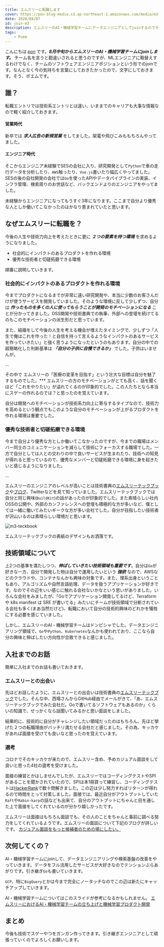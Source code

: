 ```yaml
---
title: エムスリーに転職します
cover: https://pon-blog-media.s3.ap-northeast-1.amazonaws.com/media/m3-cover.jpeg
date: 2020/08/07
id: join-m3
description: エムスリーのAI・機械学習チームにデータエンジニアとしてjoinするのでその心境を共有します。
tags:
    - Poem
---
```


こんにちは [pon](https://twitter.com/po3rin) です。***8月中旬からエムスリーのAI・機械学習チームにjoinします。*** チーム名を言うと勘違いされると思うのですが、MLエンジニアに鞍替えするわけでなく、チームのソフトウェアエンジニアポジションという形でのjoinです。なんとなく今の気持ちを言葉にしておきたかったので、文字にしておきます。そう、ポエムです。

## 誰？

転職エントリでは技術系エントリとは違い、いままでのキャリアも大事な情報なので軽く紹介しておきます。

#### 営業時代
新卒では ***求人広告の新規営業*** をしてました。架電や飛びこみももちろんやってました。

#### エンジニア時代
そこからエンジニア未経験でSESの会社に入り、研究開発として```Python```で車の走行データを分析したり、```AWS```触ったり、```Vue.js```書いたり幅広くやってました。SESの後の自社開発の会社では```Go```を使ったAPIやデータパイプラインの実装、インフラ管理、検索周りのお世話など、バックエンドよりのエンジニアをやってました。

未経験からエンジニアになってもうすぐ3年になります。ここまで自分より優秀な人としか働いてこなかったのはかなり恵まれていたと思います。

## なぜエムスリーに転職を？

今後の人生や技術力向上を考えたときに更に ***２つの要素を持つ環境*** を求めるようになりました。

* 社会的にインパクトのあるプロダクトを作れる環境
* 優秀な技術者と切磋拓磨できる環境

順番に説明していきます。

### 社会的にインパクトのあるプロダクトを作れる環境

今までプロダクトになるまでが非常に遠い研究開発や、本当に少数のお客さんだけが使うサービスを開発していました。そのような環境に反して少しずつ、自分は ***作ったものを多くの人に使ってもらうことが開発のモチベーションになる*** ことが分かってきました。OSS開発や技術書典での執筆、外部への登壇を続けてるのもこのモチベーションの派生形だと思っています。

また、結婚をして今後の人生を考える機会が増えたタイミングで、少しずつ「人生で俺はこれを作った！と自信を持って言えるようなインパクトのあるサービスを作っていきたい」と強く思うようになったというのもあります。自分の中での超簡略化した判断基準は ***「自分の子供に自慢できるか」*** でした。子供はいませんが。

...

その中で エムスリーの「医療の変革を目指す」という壮大な目標は自分を魅了するものでした。*** エムスリーの方のモチベーションがとても高く、話を聞くほど「これをやりたい」が溢れてくるのが印象的でした。この人たちとなら本当にスゲーの作れるのでは？と思ったのを覚えています。

自分は開発へのモチベーションが技術系力向上に寄与するタイプなので、技術力を高めるという観点でもこのような自分のモチベーションが上がるプロダクトを作れる環境は重要でした。

### 優秀な技術者と切磋拓磨できる環境

今まで自分より優秀な方としか働いてこなかったのですが、今までの職場はメンバー同士のコミュニケーションを減らして技術にフォーカスする職場でした。一方で自分としては人との交わりの中で良いサービスが生まれたり、技術への知見が得れると思っているので、優秀なメンバーと切磋拓磨できる環境に身を起きたいと感じるようになりました。

...

エムスリーのエンジニアのレベルが高いことは技術書典の[エムスリーテックブック](https://www.m3tech.blog/entry/m3techbook-01)や[ブログ](https://www.m3tech.blog/)、Twitterなどを見て知っていました。エムスリーテックブックでは自分と同じ興味(```BuildKit```)の話があったのが印象的でした。また素晴らしい社内OSSの公開や、外部のカンファレンスへの登壇も積極的な方が多いなど、僕としては一緒に働いてみたいギークな方が多い会社でした。自分が目指したい技術者が沢山いるのは素晴らしい環境だと思います。

![m3-teckbook](https://pon-blog-media.s3.ap-northeast-1.amazonaws.com/media/m3-teckbook.jpg)

エムスリーテックブックの表紙のデザインもお洒落です。

## 技術領域について

上2つの基準を満たしつつ、***伸ばしていきたい技術領域も重要です***。自分は```Go```が好きな一方、自分で開発した物は自分で運用したいという ***強欲*** なので、AWSなどのクラウドや、コンテナなんかも興味の対象です。また、理系出身ということもあり、アルゴリズムや自然言語処理、データを扱うアプリケーションが好きです。なのでその辺をいい感じに触れる会社ないかなという思いがありました。いろんな会社をみましたが、「Goでアプリケーション開発してるけど、Terraform や k8s manifest は SRE が書いてる」みたいにチームが技術領域で分断されている会社も多く(まあ当然だけど)、転職において自分の技術的興味のどれかを犠牲にする必要を感じていました。

しかし、エムスリーのAI・機械学習チームはドンピシャでした。データエンジニアリング領域で、```Go```や```Python```、```Kubernetes```なんかも使われており、ここなら自分の興味と伸ばしたい方向性が合致できると感じました。

## 入社までのお話

簡単に入社までのお話も書いておきます。

### エムスリーとの出会い

先ほどお話したように、エムスリーとの出会いは技術書典の[エムスリーテックブック](https://www.m3tech.blog/entry/m3techbook-01)でした。そんな中、西場さんからGitHub経由でメールがきて、「あ、エムスリーテックブックでみた会社だ。Goで書いてるソフトウェアもあるのか」くらいの知識で、せっかくなら話聞いてみるかと思い面談をしました。

結果的に、技術的に自分がチャレンジしたい領域だったのはもちろん、先ほど挙げた２つの転職理由がバッチリ満たせる会社だと感じました。その為、キッカケがあれば面接を受けても良いなと思ったのを覚えています。

### 選考

コロナでそのキッカケが来たので、エムスリー含め、予めカジュアル面談をして良いと思った4社の選考を受けました。

面接の練習とかはしませんでしたが、エムスリーではコーディングテストやSPIがあることを聞かされていたので、SPIは本1冊買って練習し、コーディングテストは[HackerRank](https://www.hackerrank.com/)で数十問解きました。この辺は少し努力すればリターンが得れるので時間をとって対策しました。面接では、最近自分がアウトプットしていた```Raft```や```Rabin-karp```の話なども出来て、自分のアウトプットにちゃんと目を通した上で面接をしてくれているのが分かり嬉しかったです。

エムスリーは面接はもちろん面談でも、その人のことをちゃんと事前に調べる努力をしてくれているようです。エムスリーの面談について下記のブログが詳しいです。
[カジュアル面談をもっと候補者のための場にしたい。](https://www.m3tech.blog/entry/2020/08/07/083000)

## 次何してくの？

AI・機械学習チームにjoinして、データエンジニアリングや検索基盤の改善をやっていきます。データをフル活用したサービスが大好きなのでテンションぶらあがりです。引き継ぎ```Go```も書いていきます。

```GCP```、特に```BigQuery```とかは今まで完全にノータッチなのでこの辺は新たにキャッチアップしていきます。

AI・機械学習チームについてはこのスライドが参考になるかもしれません。
[エムスリーにおけるAI・機械学習チームの立ち上げと機械学習プロダクト開発](https://speakerdeck.com/nishiba/m3-ai-team)

## まとめ

今後も技術でスゲーやつをガンガン作ってきます。引き継ぎエンジニアとして頑張っていくのでよろしくお願いします。
